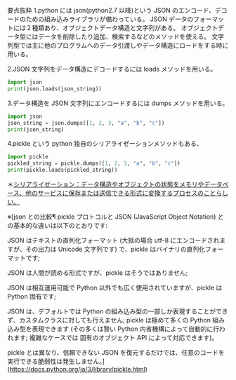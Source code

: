 要点抜粋
1.python には json(python2.7 以降)という JSON のエンコード、デコードのための組み込みライブラリが備わっている。
JSON データのフォーマットには２種類あり、オブジェクトデータ構造と文字列がある。
オブジェクトデータ型にはデータを削除したり追加、検索するなどのメソッドを使える。
文字列型では主に他のプログラムへのデータ引渡しやデータ構造にロードをする時に用いる。

2.JSON 文字列をデータ構造にデコードするには loads メソッドを用いる。

```python
import json
print(json.loads(json_string))
```

3.データ構造を JSON 文字列にエンコードするには dumps メソッドを用いる。

```python
import json
json_string = json.dumps([1, 2, 3, "a", "b", "c"])
print(json_string)
```

4.pickle という python 独自のシリアライゼーションメソッドもある、

```python
import pickle
pickled_string = pickle.dumps([1, 2, 3, "a", "b", "c"])
print(pickle.loads(pickled_string))
```

＊[シリアライゼーション：データ構造やオブジェクトの状態をメモリやデータベース、他のサービスに保存または送信できる形式に変換するプロセスのことらしい。](https://zenn.dev/fujishiro/scraps/8456c28d7c0fa3)

※[json との比較¶
pickle プロトコルと JSON (JavaScript Object Notation) との基本的な違いは以下のとおりです:

JSON はテキストの直列化フォーマット (大抵の場合 utf-8 にエンコードされますが、その出力は Unicode 文字列です) で、pickle はバイナリの直列化フォーマットです;

JSON は人間が読める形式ですが、pickle はそうではありません;

JSON は相互運用可能で Python 以外でも広く使用されていますが、pickle は Python 固有です;

JSON は、デフォルトでは Python の組み込み型の一部しか表現することができず、カスタムクラスに対しても行えません; pickle は極めて多くの Python 組み込み型を表現できます (その多くは賢い Python 内省機構によって自動的に行われます; 複雑なケースでは 固有のオブジェクト API によって対応できます)。

pickle とは異なり、信頼できない JSON を復元するだけでは、任意のコードを実行できる脆弱性は発生しません。](https://docs.python.org/ja/3/library/pickle.html)
